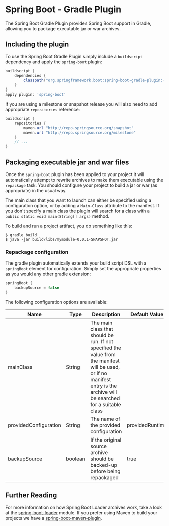# Spring Boot - Gradle Plugin
The Spring Boot Gradle Plugin provides Spring Boot support in Gradle, allowing you to
package executable jar or war archives.

## Including the plugin
To use the Spring Boot Gradle Plugin simply include a `buildscript` dependency and apply
the `spring-boot` plugin:

```groovy
buildscript {
	dependencies {
		classpath("org.springframework.boot:spring-boot-gradle-plugin:{{project.version}}")
	}
}
apply plugin: 'spring-boot'
```
If you are using a milestone or snapshot release you will also need to add appropriate
`repositories` reference:

```groovy
buildscript {
	repositories {
		maven.url "http://repo.springsource.org/snapshot"
		maven.url "http://repo.springsource.org/milestone"
	}
	// ...
}
```

## Packaging executable jar and war files
Once the `spring-boot` plugin has been applied to your project it will automatically
attempt to rewrite archives to make them executable using the `repackage` task. You
should configure your project to build a jar or war (as appropriate) in the usual way.

The main class that you want to launch can either be specified using a configuration
option, or by adding a `Main-Class` attribute to the manifest. If you don't specify a
main class the plugin will search for a class with a
`public static void main(String[] args)` method.

To build and run a project artifact, you do something like this:

```
$ gradle build
$ java -jar build/libs/mymodule-0.0.1-SNAPSHOT.jar
```


### Repackage configuration
The gradle plugin automatically extends your build script DSL with a `springBoot` element
for configuration. Simply set the appropriate properties as you would any other gradle
extension:

```groovy
springBoot {
	backupSource = false
}
```

The following configuration options are available:


| Name                  | Type    | Description                                                                                                                                                                | Default Value   |
|-----------------------|---------|----------------------------------------------------------------------------------------------------------------------------------------------------------------------------|-----------------|
| mainClass             | String  | The main class that should be run. If not specified the value from the manifest will be used, or if no manifest entry is the archive will be searched for a suitable class |                 |
| providedConfiguration | String  | The name of the provided configuration                                                                                                                                     | providedRuntime |
| backupSource          | boolean | If the original source archive should be backed-up before being repackaged                                                                                                 | true            |

## Further Reading
For more information on how Spring Boot Loader archives work, take a look at the
[spring-boot-loader](../spring-boot-loader) module. If you prefer using Maven to
build your projects we have a [spring-boot-maven-plugin](../spring-boot-maven-plugin).
